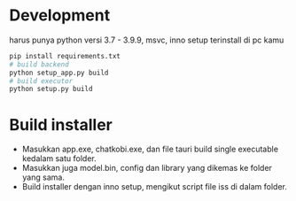 # Development

harus punya python versi 3.7 - 3.9.9, msvc, inno setup terinstall di pc kamu

```bash
pip install requirements.txt
# build backend
python setup_app.py build
# build executor
python setup.py build
```

# Build installer

- Masukkan app.exe, chatkobi.exe, dan file tauri build single executable kedalam satu folder.
- Masukkan juga model.bin, config dan library yang dikemas ke folder yang sama.
- Build installer dengan inno setup, mengikut script file iss di dalam folder. 